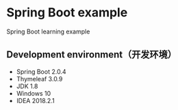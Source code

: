 # Spring Boot example
Spring Boot learning example



## Development environment（开发环境）

- Spring Boot 2.0.4
- Thymeleaf 3.0.9
- JDK 1.8
- Windows 10
- IDEA 2018.2.1

